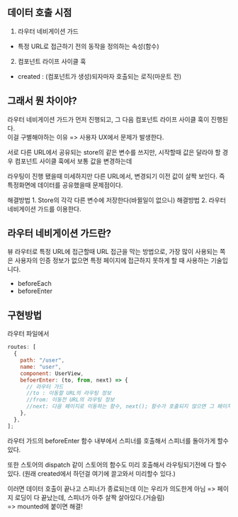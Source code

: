 ## 데이터 호출 시점

1. 라우터 네비게이션 가드

- 특정 URL로 접근하기 전의 동작을 정의하는 속성(함수)

2. 컴포넌트 라이프 사이클 훅

- created : (컴포넌트가 생성)되자마자 호출되는 로직(마운트 전)

## 그래서 뭔 차이야?

라우터 네비게이션 가드가 먼저 진행되고, 그 다음 컴포넌트 라이프 사이클 훅이 진행된다.  
이걸 구별해야하는 이유 => 사용자 UX에서 문제가 발생한다.

서로 다른 URL에서 공유되는 store의 같은 변수를 쓰지만, 시작할때 값은 달라야 할 경우 컴포넌트 사이클 훅에서 보통 값을 변경하는데

라우팅이 진행 됐을때 미세하지만 다른 URL에서, 변경되기 이전 값이 살짝 보인다. 즉 특정화면에 데이터를 공유했을때 문제점이다.

해결방법 1. Store의 각각 다른 변수에 저장한다(바뀔일이 없으니)
해결방법 2. 라우터 네비게이션 가드를 이용한다.

## 라우터 네비게이션 가드란?

뷰 라우터로 특정 URL에 접근할때 URL 접근을 막는 방법으로, 가장 많이 사용되는 쪽은 사용자의 인증 정보가 없으면 특정 페이지에 접근하지 못하게 할 때 사용하는 기술입니다.

- beforeEach
- beforeEnter

## 구현방법

라우터 파일에서

```js
routes: [
  {
    path: "/user",
    name: "user",
    component: UserView,
    befoerEnter: (to, from, next) => {
      // 라우터 가드
      //to : 이동할 URL의 라우팅 정보
      //from: 이동전 URL의 라우팅 정보
      //next: 다음 페이지로 이동하는 함수, next(); 함수가 호출되지 않으면 그 페이지로 라우팅이 안됨
    },
  },
];
```

라우터 가드의 beforeEnter 함수 내부에서 스피너를 호출해서 스피너를 돌아가게 할수있다.

또한 스토어의 dispatch 같이 스토어의 함수도 미리 호출해서 라우팅되기전에 다 할수있다.
(원래 created에서 하던걸 여기에 끌고와서 미리할수 있다.)

이러면 데이터 호출이 끝나고 스피너가 종료되는데 이는 우리가 의도한게 아님 => 페이지 로딩이 다 끝났는데, 스피너가 아주 살짝 살아있다.(거슬림)  
=> mounted에 붙이면 해결!
